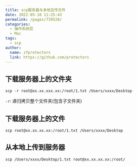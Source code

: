 ```yaml
---
title: scp服务器与本地互传文件
date: 2022-05-18 11:25:43
permalink: /pages/739528/
categories:
  - 操作系统层
  - Mac
tags:
  - scp
author: 
  name: zfprotectors
  link: https://github.com/protectors
---
```


## 下载服务器上的文件夹
```shell
scp -r root@xx.xx.xxx.xx:/root/1.txt /Users/xxxx/Desktop
```
`-r`: 递归拷贝整个文件夹(包含子文件夹)

## 下载服务器上的文件

```shell
scp root@xx.xx.xx.xx:/root/1.txt /Users/xxxx/Desktop
```

## 从本地上传到服务器

```shell
scp /Users/xxxx/Desktop/1.txt root@xx.xx.xx.xx:/root/
```
